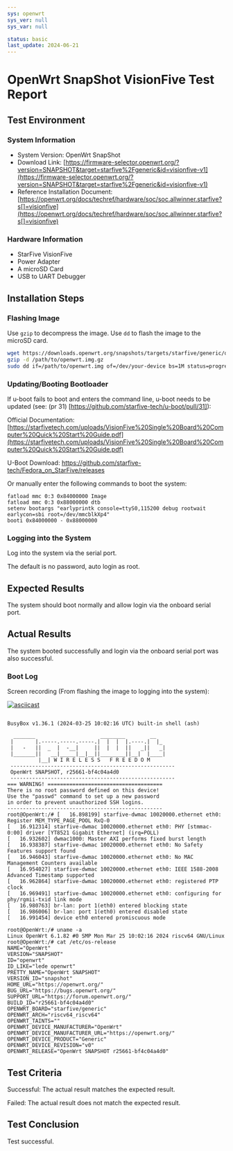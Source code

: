 ```yaml
---
sys: openwrt
sys_ver: null
sys_var: null

status: basic
last_update: 2024-06-21
---
```


# OpenWrt SnapShot VisionFive Test Report

## Test Environment

### System Information

- System Version: OpenWrt SnapShot
- Download Link: [https://firmware-selector.openwrt.org/?version=SNAPSHOT&target=starfive%2Fgeneric&id=visionfive-v1](https://firmware-selector.openwrt.org/?version=SNAPSHOT&target=starfive%2Fgeneric&id=visionfive-v1)
- Reference Installation Document: [https://openwrt.org/docs/techref/hardware/soc/soc.allwinner.starfive?s[]=visionfive](https://openwrt.org/docs/techref/hardware/soc/soc.allwinner.starfive?s[]=visionfive)

### Hardware Information

- StarFive VisionFive
- Power Adapter
- A microSD Card
- USB to UART Debugger

## Installation Steps

### Flashing Image

Use `gzip` to decompress the image.
Use `dd` to flash the image to the microSD card.

```bash
wget https://downloads.openwrt.org/snapshots/targets/starfive/generic/openwrt-starfive-generic-visionfive-v1-ext4-sdcard.img.gz
gzip -d /path/to/openwrt.img.gz
sudo dd if=/path/to/openwrt.img of=/dev/your-device bs=1M status=progress
```

### Updating/Booting Bootloader

If u-boot fails to boot and enters the command line, u-boot needs to be updated (see: (pr 31) [https://github.com/starfive-tech/u-boot/pull/31]):

Official Documentation: [https://starfivetech.com/uploads/VisionFive%20Single%20Board%20Computer%20Quick%20Start%20Guide.pdf](https://starfivetech.com/uploads/VisionFive%20Single%20Board%20Computer%20Quick%20Start%20Guide.pdf)

U-Boot Download: https://github.com/starfive-tech/Fedora_on_StarFive/releases

Or manually enter the following commands to boot the system:

```u-boot
fatload mmc 0:3 0x84000000 Image
fatload mmc 0:3 0x88000000 dtb
setenv bootargs "earlyprintk console=ttyS0,115200 debug rootwait earlycon=sbi root=/dev/mmcblkXp4"
booti 0x84000000 - 0x88000000
```

### Logging into the System

Log into the system via the serial port.

The default is no password, auto login as root.

## Expected Results

The system should boot normally and allow login via the onboard serial port.

## Actual Results

The system booted successfully and login via the onboard serial port was also successful.

### Boot Log

Screen recording (From flashing the image to logging into the system):

[![asciicast](https://asciinema.org/a/GwgQgY4G4s2PihEHoXxsLyjP9.svg)](https://asciinema.org/a/GwgQgY4G4s2PihEHoXxsLyjP9)

```log

BusyBox v1.36.1 (2024-03-25 10:02:16 UTC) built-in shell (ash)

  _______                     ________        __
 |       |.-----.-----.-----.|  |  |  |.----.|  |_
 |   -   ||  _  |  -__|     ||  |  |  ||   _||   _|
 |_______||   __|_____|__|__||________||__|  |____|
          |__| W I R E L E S S   F R E E D O M
 -----------------------------------------------------
 OpenWrt SNAPSHOT, r25661-bf4c04a4d0
 -----------------------------------------------------
=== WARNING! =====================================
There is no root password defined on this device!
Use the "passwd" command to set up a new password
in order to prevent unauthorized SSH logins.
--------------------------------------------------
root@OpenWrt:/# [   16.898199] starfive-dwmac 10020000.ethernet eth0: Register MEM_TYPE_PAGE_POOL RxQ-0
[   16.912314] starfive-dwmac 10020000.ethernet eth0: PHY [stmmac-0:00] driver [YT8521 Gigabit Ethernet] (irq=POLL)
[   16.932602] dwmac1000: Master AXI performs fixed burst length
[   16.938387] starfive-dwmac 10020000.ethernet eth0: No Safety Features support found
[   16.946043] starfive-dwmac 10020000.ethernet eth0: No MAC Management Counters available
[   16.954027] starfive-dwmac 10020000.ethernet eth0: IEEE 1588-2008 Advanced Timestamp supported
[   16.962864] starfive-dwmac 10020000.ethernet eth0: registered PTP clock
[   16.969491] starfive-dwmac 10020000.ethernet eth0: configuring for phy/rgmii-txid link mode
[   16.980763] br-lan: port 1(eth0) entered blocking state
[   16.986006] br-lan: port 1(eth0) entered disabled state
[   16.991454] device eth0 entered promiscuous mode

root@OpenWrt:/# uname -a
Linux OpenWrt 6.1.82 #0 SMP Mon Mar 25 10:02:16 2024 riscv64 GNU/Linux
root@OpenWrt:/# cat /etc/os-release 
NAME="OpenWrt"
VERSION="SNAPSHOT"
ID="openwrt"
ID_LIKE="lede openwrt"
PRETTY_NAME="OpenWrt SNAPSHOT"
VERSION_ID="snapshot"
HOME_URL="https://openwrt.org/"
BUG_URL="https://bugs.openwrt.org/"
SUPPORT_URL="https://forum.openwrt.org/"
BUILD_ID="r25661-bf4c04a4d0"
OPENWRT_BOARD="starfive/generic"
OPENWRT_ARCH="riscv64_riscv64"
OPENWRT_TAINTS=""
OPENWRT_DEVICE_MANUFACTURER="OpenWrt"
OPENWRT_DEVICE_MANUFACTURER_URL="https://openwrt.org/"
OPENWRT_DEVICE_PRODUCT="Generic"
OPENWRT_DEVICE_REVISION="v0"
OPENWRT_RELEASE="OpenWrt SNAPSHOT r25661-bf4c04a4d0"

```

## Test Criteria

Successful: The actual result matches the expected result.

Failed: The actual result does not match the expected result.

## Test Conclusion

Test successful.
